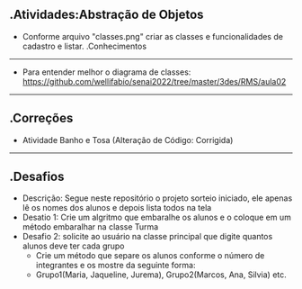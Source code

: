 .Atividades:Abstração de Objetos
--------------
- Conforme arquivo "classes.png" criar as classes e funcionalidades de cadastro e listar.
.Conhecimentos
--------------
- Para entender melhor o diagrama de classes: https://github.com/wellifabio/senai2022/tree/master/3des/RMS/aula02
--------------
.Correções
--------------
- Atividade Banho e Tosa (Alteração de Código: Corrigida)
--------------
.Desafios
--------------
- Descrição: Segue neste repositório o projeto sorteio iniciado, ele apenas lê os nomes dos alunos e depois lista todos na tela
- Desatio 1: Crie um algritmo que embaralhe os alunos e o coloque em um método embaralhar na classe Turma
- Desafio 2: solicite ao usuário na classe principal que digite quantos alunos deve ter cada grupo
	- Crie um método que separe os alunos conforme o número de integrantes e os mostre da seguinte forma:
	- Grupo1(Maria, Jaqueline, Jurema), Grupo2(Marcos, Ana, Silvia) etc.
